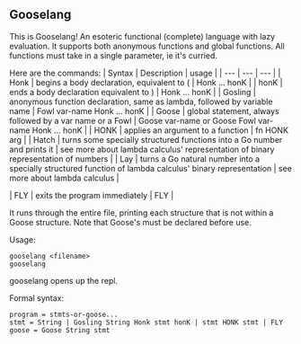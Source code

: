 ## Gooselang
This is Gooselang! An esoteric functional (complete) language with lazy evaluation. It supports both anonymous functions and global functions. All functions must take in a single parameter, ie it's curried.

Here are the commands:
| Syntax | Description | usage |
| --- | --- | --- |
| Honk | begins a body declaration, equivalent to ( | Honk ... honK |
| honK | ends a body declaration equivalent to ) | Honk ... honK |
| Gosling | anonymous function declaration, same as lambda, followed by variable name | Fowl var-name Honk ... honK |
| Goose | global statement, always followed by a var name or a Fowl | Goose var-name or Goose Fowl var-name Honk ... honK |
| HONK | applies an argument to a function | fn HONK arg |
| Hatch | turns some specially structured functions into a Go number and prints it | see more about lambda calculus' representation of binary representation of numbers |
| Lay | turns a Go natural number into a specially structured function of lambda calculus' binary representation | see more about lambda calculus |
<!-- | HonK | represents true, ie HonK = Fowl x Honk Fowl y x honK honK | use as normal | -->
<!-- | hONk | represents false, ie hONk = Fowl x Honk Fowl y y honK honK | use as normal | -->
<!-- | HoNk |  -->
| FLY | exits the program immediately | FLY |

It runs through the entire file, printing each structure that is not within a Goose structure. Note that Goose's must be declared before use.

Usage:
```
gooselang <filename>
gooselang
```

gooselang opens up the repl.

Formal syntax:
```
program = stmts-or-goose...
stmt = String | Gosling String Honk stmt honK | stmt HONK stmt | FLY
goose = Goose String stmt
```